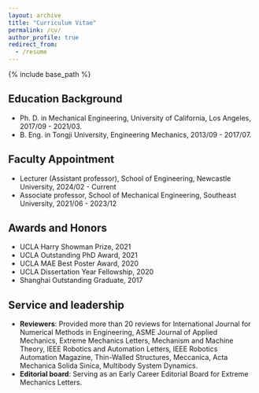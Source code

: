```yaml
---
layout: archive
title: "Curriculum Vitae"
permalink: /cv/
author_profile: true
redirect_from:
  - /resume
---
```


{% include base_path %}

Education Background
---
* Ph. D. in Mechanical Engineering, University of California, Los Angeles, 2017/09 - 2021/03.
* B. Eng. in Tongji University, Engineering Mechanics, 2013/09 - 2017/07.

Faculty Appointment
---
* Lecturer (Assistant professor), School of Engineering, Newcastle University, 2024/02 - Current
* Associate professor, School of Mechanical Engineering, Southeast University, 2021/06 - 2023/12

Awards and Honors
---
* UCLA Harry Showman Prize, 2021
* UCLA Outstanding PhD Award, 2021
* UCLA MAE Best Poster Award, 2020
* UCLA Dissertation Year Fellowship, 2020
* Shanghai Outstanding Graduate, 2017


Service and leadership
---
* **Reviewers**: Provided more than 20 reviews for International Journal for Numerical Methods in Engineering, ASME Journal of Applied Mechanics, Extreme Mechanics Letters, Mechanism and Machine Theory, IEEE Robotics and Automation Letters, IEEE Robotics Automation Magazine, Thin-Walled Structures, Meccanica, Acta Mechanica Solida Sinica, Multibody System Dynamics.
* **Editorial board**: Serving as an Early Career Editorial Board for Extreme Mechanics Letters.

